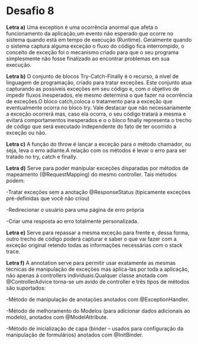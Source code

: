 # Desafio 8

**Letra a)** Uma exception é uma ocorrência anormal que afeta o funcionamento da aplicação,um evento não esperado que ocorre no sistema quando está em tempo de execução (Runtime). Geralmente quando o sistema captura alguma exceção o fluxo do código fica interrompido, o conceito de exceção foi o mecanismo criado para que o seu programa simplesmente não fosse finalizado ao encontrar problemas em sua execução.

**Letra b)** O conjunto de blocos Try-Catch-Finally é o recurso, à nivel de linguagem de programação, criado para tratar exceções. Este conjunto atua capturando as possíveis exceções em seu código e, com o objetivo de impedir fluxos inesperados, ele mesmo determina o que fazer na ocorrência de exceções.O bloco catch,coloca o tratamento para a exceção que eventualmente ocorra no bloco try. Vale destacar que não necessariamente a exceção ocorrerá mas, caso ela ocorra, o seu código tratará a mesma e evitará comportamentos inesperados e o o bloco finally representa o trecho de código que será executado independente do fato de ter ocorrido a exceção ou não.

**Letra c)** A função do throw é lançar a exceção para o método chamador, ou seja, leva o erro adiante.A relação com os métodos  é levar o erro para ser tratado no try, catch e finally.

**Letra d)** Serve para poder manipular exceções disparadas por métodos de mapeamento (@RequestMapping) do mesmo controller. Tais métodos podem:

-Tratar exceções sem a anotação @ResponseStatus (tipicamente exceções pré-definidas que você não criou)

-Redirecionar o usuário para uma página de erro própria

-Criar uma resposta ao erro totalmente personalizada.


**Letra e)** Serve para repassar a mesma exceção para frente e, dessa forma, outro trecho de código poderá capturar e saber o que vai fazer com a exceção original retendo todas as informações necessárias com o stack trace.


**Letra f)** A annotation serve para permitir usar exatamente as mesmas técnicas de manipulação de exceções mas aplica-las por toda a aplicação, não apenas à controllers individuais.Qualquer classe anotada com @ControllerAdvice torna-se um avido de controller e três tipos de métodos são suportados:

-Método de manipulação de anotações anotados com @ExceptionHandler.

-Método de melhoramento do Modelos (para adicionar dados adicionais ao modelo), anotados com
@ModelAttribute. 

-Método de inicialização de capa (binder – usados para configuração da manipulação de formulários) anotados com
@InitBinder.



